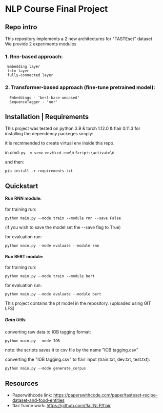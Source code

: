 # NLP Course Final Project

## Repo intro

This repository implements a 2 new architectures for "TASTEset" dataset
We provide 2 experiments modules

### 1. Rnn-based approach:

     Embedding layer
     lstm layer
     fully-connected layer
  
### 2. Transformer-based approach (fine-tune pretrained model):

      Embeddings - 'bert-base-uncased'
      SequenceTagger - 'ner'
      
## Installation | Requirements
This project was tested on python 3.9 & torch 1.12.0 & flair 0.11.3 
for installing the dependency packeges simply:

it is recmmended to create virtual env inside this repo.

in cmd:
`py -m venv env`\n
`cd env`\n
`Scripts\activate`\n

and then:

`pip install -r requirements.txt`

## Quickstart
#### Run RNN module:
for training run:

`python main.py --mode train --module rnn --save False`

(if you wish to save the model set the --save flag to True)

for evaluation run:

`python main.py --mode evaluate --module rnn`

#### Run BERT module:

for training run:

`python main.py --mode train --module bert`

for evaluation run:

`python main.py --mode evaluate --module bert`

This project contains the pt model in the repository. (uploaded using GIT LFS)

##### Data Utils
converting raw data to IOB tagging format:

`python main.py --mode IOB`

note: the scripts saves it to csv file by the name "IOB tagging.csv"

converting the "IOB tagging.csv" to flair input (train.txt, dev.txt, test.txt):

`python main.py --mode generate_corpus`


## Resources
* Paperwithcode link: https://paperswithcode.com/paper/tasteset-recipe-dataset-and-food-entities
* flair frame work: https://github.com/flairNLP/flair


